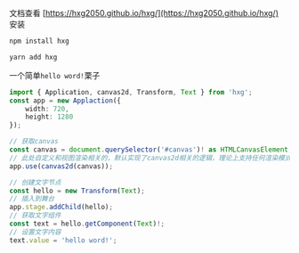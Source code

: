 文档查看 [https://hxg2050.github.io/hxg/](https://hxg2050.github.io/hxg/)
\
安装
```sh
npm install hxg
```
```sh
yarn add hxg
```

一个简单`hello word!`栗子
```ts
import { Application, canvas2d, Transform, Text } from 'hxg';
const app = new Applaction({
	width: 720,
	height: 1280
});

// 获取canvas
const canvas = document.querySelector('#canvas')! as HTMLCanvasElement;
// 此处自定义和视图渲染相关的，默认实现了canvas2d相关的逻辑，理论上支持任何渲染模式，包括使用webgl和html以及其它的，例如pixi
app.use(canvas2d(canvas));

// 创建文字节点
const hello = new Transform(Text);
// 插入到舞台
app.stage.addChild(hello);
// 获取文字组件
const text = hello.getComponent(Text)!;
// 设置文字内容
text.value = 'hello word!';
```
